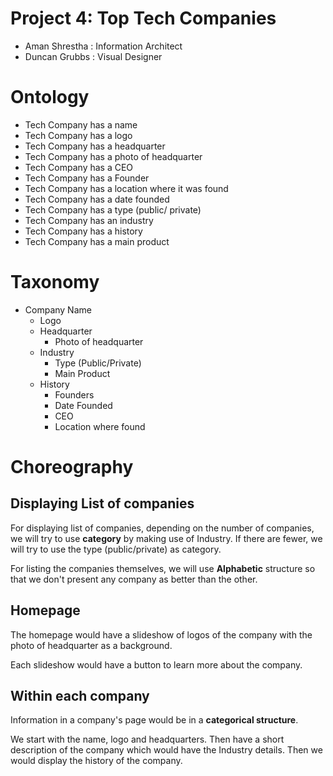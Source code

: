 # Project 4: Top Tech Companies
- Aman Shrestha : Information Architect
- Duncan Grubbs : Visual Designer 

# Ontology
- Tech Company has a name
- Tech Company has a logo
- Tech Company has a headquarter
- Tech Company has a photo of headquarter
- Tech Company has a CEO
- Tech Company has a Founder
- Tech Company has a location where it was found
- Tech Company has a date founded
- Tech Company has a type (public/ private)
- Tech Company has an industry
- Tech Company has a history
- Tech Company has a main product
# Taxonomy
- Company Name
    - Logo
    - Headquarter
        - Photo of headquarter
    - Industry
        - Type (Public/Private)
        - Main Product
    - History
        - Founders
        - Date Founded
        - CEO
        - Location where found
    

# Choreography

## Displaying List of companies
For displaying list of companies, depending on the number of companies, we will try to use **category** by making use of Industry. If there are fewer, we will try to use the type (public/private) as category.

For listing the companies themselves, we will use **Alphabetic** structure so that we don't present any company as better than the other. 

## Homepage

The homepage would have a slideshow of logos of the company with the photo of headquarter as a background.

Each slideshow would have a button to learn more about the company. 


## Within each company

Information in a company's page would be in a **categorical structure**. 

We start with the name, logo and headquarters. Then have a short description of the company which would have the Industry details. Then we would display the history of the company. 